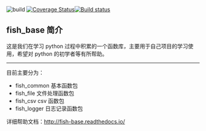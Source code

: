 ![build](https://travis-ci.org/iTaa/fish_base.svg?branch=master) [![Coverage Status](https://coveralls.io/repos/github/iTaa/fish_base/badge.svg?branch=master)](https://coveralls.io/github/iTaa/fish_base?branch=master)[![Build status](https://ci.appveyor.com/api/projects/status/m3c7b6rsamkswiru?svg=true)](https://ci.appveyor.com/project/iTaa/fish-base)

## fish_base 简介

这是我们在学习 python 过程中积累的一个函数库，主要用于自己项目的学习使用，希望对 python 的初学者等有所帮助。

---

目前主要分为：

* fish_common 基本函数包
* fish_file 文件处理函数包
* fish_csv csv 函数包
* fish_logger 日志记录函数包

详细帮助文档：http://fish-base.readthedocs.io/

